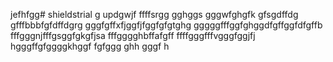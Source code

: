 jefhfgg# shieldstrial
g
updgwjf
ffffsrgg
gghggs
gggwfghgfk
gfsgdffdg
gfffbbbfgfdffdgrg
gggfgffхfjggfjfggfgfgtghg
gggggfffggfghggdfgffggfdfgffb
fffgggnjfffgsggfgkgfjsa
fffgggghbffafgff
ffffgggfffvgggfggjfj
hgggffgfggggkhggf
fgfggg
ghh
gggf
h
